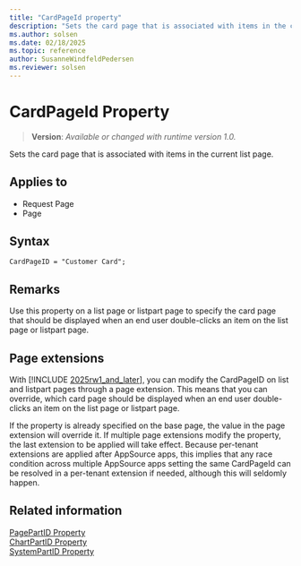 ```yaml
---
title: "CardPageId property"
description: "Sets the card page that is associated with items in the current list page."
ms.author: solsen
ms.date: 02/18/2025
ms.topic: reference
author: SusanneWindfeldPedersen
ms.reviewer: solsen
---
```

[//]: # (START>DO_NOT_EDIT)
[//]: # (IMPORTANT:Do not edit any of the content between here and the END>DO_NOT_EDIT.)
[//]: # (Any modifications should be made in the .xml files in the ModernDev repo.)
# CardPageId Property
> **Version**: _Available or changed with runtime version 1.0._

Sets the card page that is associated with items in the current list page.

## Applies to
-   Request Page
-   Page

[//]: # (IMPORTANT: END>DO_NOT_EDIT)

## Syntax

```AL
CardPageID = "Customer Card";
```
  
## Remarks

Use this property on a list page or listpart page to specify the card page that should be displayed when an end user double-clicks an item on the list page or listpart page.

## Page extensions

With [!INCLUDE [2025rw1_and_later](../includes/2025rw1_and_later.md)], you can modify the CardPageID on list and listpart pages through a page extension. This means that you can override, which card page should be displayed when an end user double-clicks an item on the list page or listpart page. 

If the property is already specified on the base page, the value in the page extension will override it. If multiple page extensions modify the property, the last extension to be applied will take effect. Because per-tenant extensions are applied after AppSource apps, this implies that any race condition across multiple AppSource apps setting the same CardPageId can be resolved in a per-tenant extension if needed, although this will seldomly happen.
  
## Related information  
[PagePartID Property](./devenv-properties.md)   
[ChartPartID Property](./devenv-properties.md)   
[SystemPartID Property](./devenv-properties.md)